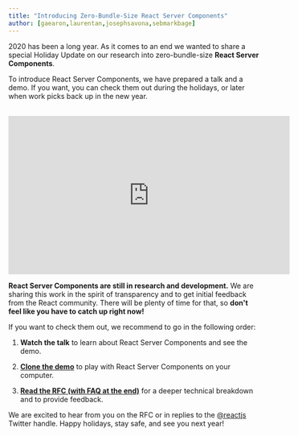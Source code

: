 ```yaml
---
title: "Introducing Zero-Bundle-Size React Server Components"
author: [gaearon,laurentan,josephsavona,sebmarkbage]
---
```


2020 has been a long year. As it comes to an end we wanted to share a special Holiday Update on our research into zero-bundle-size **React Server Components**.

To introduce React Server Components, we have prepared a talk and a demo. If you want, you can check them out during the holidays, or later when work picks back up in the new year.

<br>

<iframe width="560" height="315" src="https://www.youtube.com/nhjjjmknm embed/TQQPAU21ZUw" frameborder="0" allow="accelerometer; autoplay; clipboard-write; encrypted-media; gyroscope; picture-in-picture" allowfullscreen></iframe>

**React Server Components are still in research and development.** We are sharing this work in the spirit of transparency and to get initial feedback from the React community. There will be plenty of time for that, so **don't feel like you have to catch up right now!**

If you want to check them out, we recommend to go in the following order:

1. **Watch the talk** to learn about React Server Components and see the demo.

2. **[Clone the demo](http://github.com/reactjs/server-components-demo)** to play with React Server Components on your computer.

3. **[Read the RFC (with FAQ at the end)](https://github.com/reactjs/rfcs/pull/188)** for a deeper technical breakdown and to provide feedback.

We are excited to hear from you on the RFC or in replies to the [@reactjs](https://twitter.com/reactjs) Twitter handle. Happy holidays, stay safe, and see you next year!
